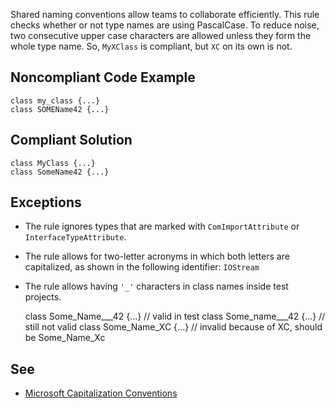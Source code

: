 Shared naming conventions allow teams to collaborate efficiently. This rule checks whether or not type names are using PascalCase. To reduce noise, two consecutive upper case characters are allowed unless they form the whole type name. So, `MyXClass` is compliant, but `XC` on its own is not.
 
## Noncompliant Code Example

    class my_class {...}
    class SOMEName42 {...}

## Compliant Solution

    class MyClass {...}
    class SomeName42 {...}

## Exceptions
 
- The rule ignores types that are marked with `ComImportAttribute` or `InterfaceTypeAttribute`.
- The rule allows for two-letter acronyms in which both letters are capitalized, as shown in the following identifier: `IOStream`
- The rule allows having `'_'` characters in class names inside test projects.

    class Some_Name___42 {...} // valid in test
    class Some_name___42 {...} // still not valid
    class Some_Name_XC {...} // invalid because of XC, should be Some_Name_Xc

## See

- [Microsoft Capitalization
  Conventions](https://docs.microsoft.com/en-us/dotnet/standard/design-guidelines/capitalization-conventions)